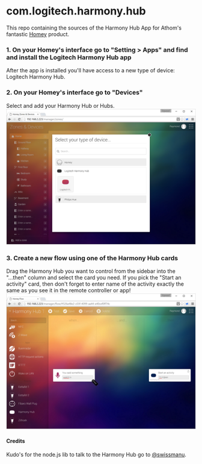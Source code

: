 # com.logitech.harmony.hub
This repo containing the sources of the Harmony Hub App for Athom's fantastic [Homey](http://www.athom.com) product.

### 1. On your Homey's interface go to "Setting > Apps" and find and install the Logitech Harmony Hub app
After the app is installed you'll have access to a new type of device: Logitech Harmony Hub.

### 2. On your Homey's interface go to "Devices"
Select and add your Harmony Hub or Hubs. 
![](/assets/images/devices.png)

### 3. Create a new flow using one of the Harmony Hub cards
Drag the Harmony Hub you want to control from the sidebar into the "...then" column and select the card you need. 
If you pick the "Start an activity" card, then don't forget to enter name of the activity exactly the same as you see it in the remote controller or app!
![](/assets/images/example_flow.png)

#### Credits
Kudo's for the node.js lib to talk to the Harmony Hub go to [@swissmanu](https://github.com/swissmanu).